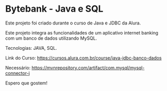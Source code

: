 # Bytebank - Java e SQL
Este projeto foi criado durante o curso de Java e JDBC da Alura.

Este projeto integra as funcionalidades de um aplicativo internet banking com um banco de dados utilizando MySQL.

Tecnologias: JAVA, SQL.

Link do Curso: https://cursos.alura.com.br/course/java-jdbc-banco-dados

Necessário: https://mvnrepository.com/artifact/com.mysql/mysql-connector-j

Espero que gostem!

